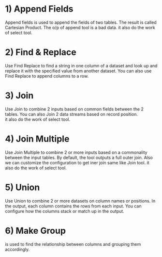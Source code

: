 # 1) Append Fields
Append fields is used to append the fields of two tables. The result is called Cartesian Product. The o/p of append tool is a bad data. 
it also do the work of select tool.  

# 2) Find & Replace 
Use Find Replace to find a string in one column of a dataset and look up and replace it with the specified value from another dataset. You can also use Find Replace to append columns to a row.

# 3) Join
Use Join to combine 2 inputs based on common fields between the 2 tables. You can also Join 2 data streams based on record position.  
it also do the work of select tool.  

# 4) Join Multiple
Use Join Multiple to combine 2 or more inputs based on a commonality between the input tables. By default, the tool outputs a full outer join. Also we can customize the configuration to get iner join same like Join tool.
it also do the work of select tool.  

# 5) Union
Use Union to combine 2 or more datasets on column names or positions. In the output, each column contains the rows from each input. You can configure how the columns stack or match up in the output.  

# 6) Make Group
 is used to find the relationship between columns and grouping them accordingly.
